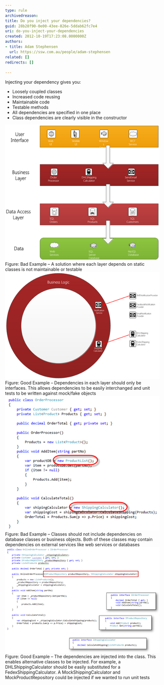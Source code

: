 ```yaml
---
type: rule
archivedreason: 
title: Do you inject your dependencies?
guid: 28b28f90-0e00-43ee-826e-5ddab62fc7e4
uri: do-you-inject-your-dependencies
created: 2012-10-19T17:23:08.0000000Z
authors:
- title: Adam Stephensen
  url: https://ssw.com.au/people/adam-stephensen
related: []
redirects: []

---
```


Injecting your dependency gives you:

* Loosely coupled classes
* Increased code reusing
* Maintainable code
* Testable methods
* All dependencies are specified in one place
* Class dependencies are clearly visible in the constructor


<!--endintro-->
![inject](/rules/do-you-inject-your-dependencies/inject-bad-1.jpg) Figure: Bad Example – A solution where each layer depends on static classes is not maintainable or testable ![inject](/rules/do-you-inject-your-dependencies/inject-good-1.jpg) Figure: Good Example – Dependencies in each layer should only be interfaces. This allows dependencies to be easily interchanged and unit tests to be written against mock/fake objects ![inject](/rules/do-you-inject-your-dependencies/inject-bad-2.jpg) Figure: Bad Example – Classes should not include dependencies on database classes or business objects. Both of these classes may contain dependencies on external services like web services or databases ![inject](/rules/do-you-inject-your-dependencies/inject-good-2.jpg) Figure: Good Example – The dependencies are injected into the class. This enables alternative classes to be injected. For example, a DHLShippingCalculator should be easily substituted for a FedexShippingCalculator. A MockShippingCalculator and MockProductRepository could be injected if we wanted to run unit tests

